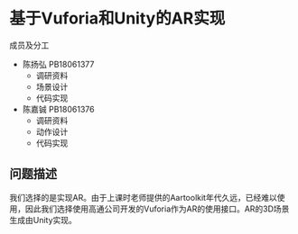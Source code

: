 # 基于Vuforia和Unity的AR实现
成员及分工
* 陈扬弘 PB18061377 
  * 调研资料
  * 场景设计
  * 代码实现
* 陈嘉铖 PB18061376
  * 调研资料
  * 动作设计
  * 代码实现
## 问题描述
我们选择的是实现AR。由于上课时老师提供的Aartoolkit年代久远，已经难以使用，因此我们选择使用高通公司开发的Vuforia作为AR的使用接口。AR的3D场景生成由Unity实现。

